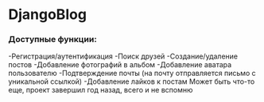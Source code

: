 # DjangoBlog

### Доступные функции:
  -Регистрация/аутентификация
  -Поиск друзей
  -Создание/удаление постов
  -Добавление фотографий в альбом
  -Добавление аватара пользователю
  -Подтверждение почты (на почту отправляется письмо с уникальной ссылкой)
  -Добавление лайков к постам
  Может быть что-то еще, проект завершил год назад, всего и не вспомню
